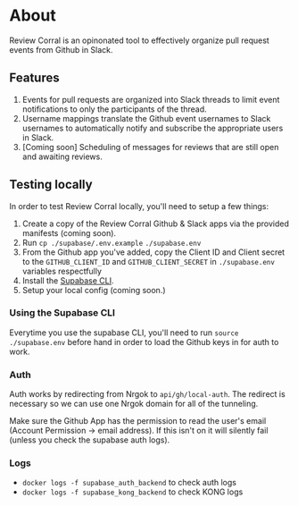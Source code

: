 # About

Review Corral is an opinonated tool to effectively organize pull request events from
Github in Slack.

## Features

1. Events for pull requests are organized into Slack threads to limit event notifications
to only the participants of the thread.
1. Username mappings translate the Github event usernames to Slack usernames to automatically
notify and subscribe the appropriate users in Slack. 
1. [Coming soon] Scheduling of messages for reviews that are still open and awaiting reviews.

## Testing locally

In order to test Review Corral locally, you'll need to setup a few things:

1. Create a copy of the Review Corral Github & Slack apps via the provided manifests
   (coming soon).
1. Run `cp ./supabase/.env.example` `./supabase.env`
1. From the Github app you've added, copy the Client ID and Client secret to the
   `GITHUB_CLIENT_ID` and `GITHUB_CLIENT_SECRET` in `./supabase.env` variables respectfully
1. Install the [Supabase CLI](https://supabase.com/docs/guides/cli).
1. Setup your local config (coming soon.)

### Using the Supabase CLI

Everytime you use the supabase CLI, you'll need to run `source ./supabase.env` before
hand in order to load the Github keys in for auth to work.

### Auth

Auth works by redirecting from Nrgok to `api/gh/local-auth`. The redirect is necessary
so we can use one Nrgok domain for all of the tunneling.

Make sure the Github App has the permission to read the user's email
(Account Permission -> email address). If this isn't on it will silently fail (unless
you check the supabase auth logs).

### Logs

- `docker logs -f supabase_auth_backend` to check auth logs
- `docker logs -f supabase_kong_backend` to check KONG logs
